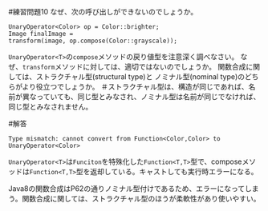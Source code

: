 #練習問題10
なぜ、次の呼び出しができないのでしょうか。

```
UnaryOperator<Color> op = Color::brighter;
Image finalImage =
transform(image, op.compose(Color::grayscale));
```

`UnaryOperator<T>`の`compose`メソッドの戻り値型を注意深く調べなさい。
なぜ、`transform`メソッドに対しては、適切ではないのでしょうか。
関数合成に関しては、ストラクチャル型(structural type)と
ノミナル型(nominal type)のどちらがより役立つでしょうか。
＃ストラクチャル型は、構造が同じであれば、名前が異なっていても、同じ型とみなされ、ノミナル型は名前が同じでなければ、同じ型とみなされません。

#解答

```
Type mismatch: cannot convert from Function<Color,Color> to UnaryOperator<Color>
```

`UnaryOperator<T>`は`Funciton`を特殊化した`Function<T,T>`型で、composeメソッドは`Function<T,T>`型を返却している。キャストしても実行時エラーになる。

Java8の関数合成はP62の通りノミナル型付けであるため、エラーになってしまう。関数合成に関しては、ストラクチャル型のほうが柔軟性があり使いやすい。
